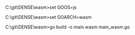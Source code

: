 

C:\git\DENSE\wasm>set GOOS=js

C:\git\DENSE\wasm>set GOARCH=wasm

C:\git\DENSE\wasm>go build -o main.wasm main_wasm.go